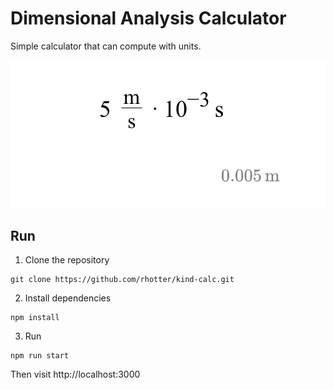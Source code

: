 # Dimensional Analysis Calculator

Simple calculator that can compute with units.

![demo](demo.png)

## Run
1. Clone the repository
```
git clone https://github.com/rhotter/kind-calc.git
```
2. Install dependencies
```
npm install
```
3. Run
```
npm run start
```
Then visit http://localhost:3000
